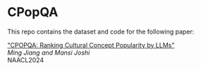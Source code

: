 # CPopQA

This repo contains the dataset and code for the following paper: 

["CPOPQA: Ranking Cultural Concept Popularity by LLMs"]()\
*Ming Jiang and Mansi Joshi*\
NAACL2024